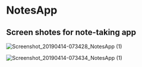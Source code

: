 # NotesApp

## Screen shotes for note-taking app 

![Screenshot_20190414-073428_NotesApp (1)](https://user-images.githubusercontent.com/47636256/56088635-8b2ea380-5e8d-11e9-805d-73407957486d.jpg)


![Screenshot_20190414-073434_NotesApp (1)](https://user-images.githubusercontent.com/47636256/56088637-9386de80-5e8d-11e9-9990-3d1d82da3274.jpg)

